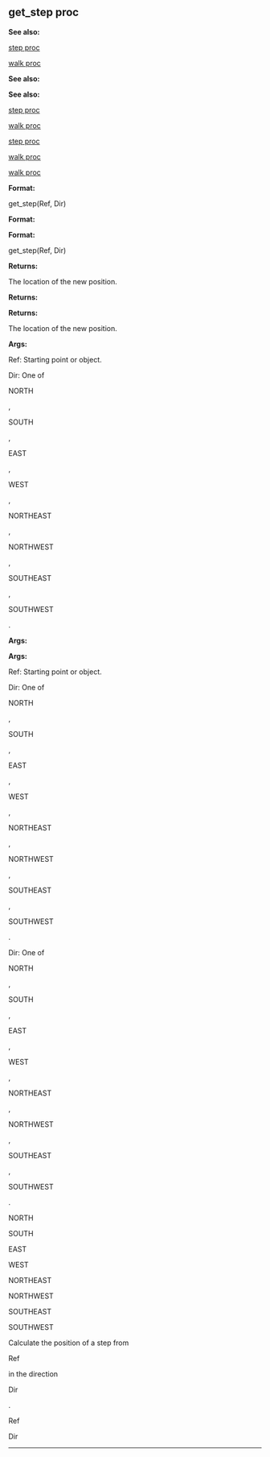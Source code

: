 

 get\_step proc
----------------




**See also:** 


[step proc](#/proc/step) 

[walk proc](#/proc/walk) 




**See also:** 

**See also:**

[step proc](#/proc/step) 

[walk proc](#/proc/walk) 


[step proc](#/proc/step)

[walk proc](#/proc/walk) 

[walk proc](#/proc/walk)


**Format:** 


 get\_step(Ref, Dir)
 


**Format:** 

**Format:**

 get\_step(Ref, Dir)



**Returns:** 


 The location of the new position.
 


**Returns:** 

**Returns:**

 The location of the new position.



**Args:** 


 Ref: Starting point or object.
 
 Dir: One of
 
 NORTH
 
 ,
 
 SOUTH
 
 ,
 
 EAST
 
 ,
 
 WEST
 
 ,
 
 NORTHEAST
 
 ,
 
 NORTHWEST
 
 ,
 
 SOUTHEAST
 
 ,
 
 SOUTHWEST
 
 .
 



**Args:** 

**Args:**

 Ref: Starting point or object.
 
 Dir: One of
 
 NORTH
 
 ,
 
 SOUTH
 
 ,
 
 EAST
 
 ,
 
 WEST
 
 ,
 
 NORTHEAST
 
 ,
 
 NORTHWEST
 
 ,
 
 SOUTHEAST
 
 ,
 
 SOUTHWEST
 
 .
 


 Dir: One of
 
 NORTH
 
 ,
 
 SOUTH
 
 ,
 
 EAST
 
 ,
 
 WEST
 
 ,
 
 NORTHEAST
 
 ,
 
 NORTHWEST
 
 ,
 
 SOUTHEAST
 
 ,
 
 SOUTHWEST
 
 .


 NORTH


 SOUTH


 EAST


 WEST


 NORTHEAST


 NORTHWEST


 SOUTHEAST


 SOUTHWEST


 Calculate the position of a step from
 
 Ref
 
 in the direction
 
 Dir
 
 .




 Ref


 Dir



---


